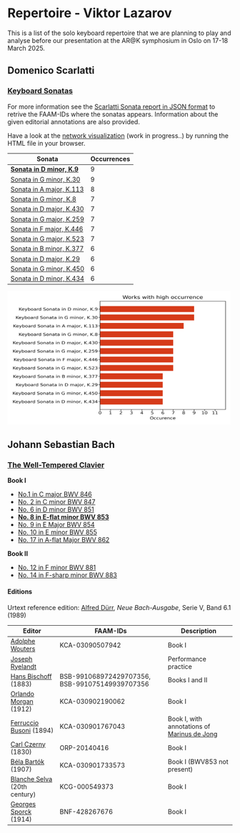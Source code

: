 # Repertoire - Viktor Lazarov

This is a list of the solo keyboard repertoire that we are planning to play and analyse before our presentation at the AR@K symphosium in Oslo on 17-18 March 2025.

## Domenico Scarlatti

### [Keyboard Sonatas](./Scarlatti-Domenico/Scarlatti-K1-555.md)

For more information see the [Scarlatti Sonata report in JSON format](/analysis/scarlatti_sonatas/metadata_analysis/FAAM-scarlatti.json) to retrive the FAAM-IDs where the sonatas appears. Information about the given editorial annotations are also provided.

Have a look at the [network visualization](/analysis/scarlatti_sonatas/metadata_analysis/FAAM-scarlatti_network.html) (work in progress..) by running the HTML file in your browser.

| Sonata | Occurrences | 
| -----  | --------    |
| **[Sonata in D minor, K.9](/encoded_music/project_transcriptions/scarlatti_sonatas/K9)** | 9 |
| [Sonata in G minor, K.30]() | 9 |
| [Sonata in A major, K.113]() | 8 |
| [Sonata in G minor, K.8]() | 7 |
| [Sonata in D major, K.430]() | 7 |
| [Sonata in G major, K.259]() | 7 |
| [Sonata in F major, K.446]() | 7 |
| [Sonata in G major, K.523]() | 7 |
| [Sonata in B minor, K.377]() | 6 |
| [Sonata in D major, K.29]() | 6 |
| [Sonata in G minor, K.450]() | 6 |
| [Sonata in D minor, K.434]() | 6 |

<img src="/analysis/scarlatti_sonatas/histogram.png" attr="Histogram of occurrences" width=500px height= 300>

## Johann Sebastian Bach

### [The Well-Tempered Clavier](./Bach-Johann_Sebastian/Bach-BWV846-893.md)

**Book I**
- [No.1 in C major BWV 846](./Bach-Johann_Sebastian/Bach-BWV846.md)
- [No. 2 in C minor BWV 847]()
- [No. 6 in D minor BWV 851]()
- **[No. 8 in E-flat minor BWV 853](/encoded_music/project_transcriptions/bach_wtc/BWV853/)**
- [No. 9 in E Major BWV 854]()
- [No. 10 in E minor BWV  855]()
- [No. 17 in A-flat Major BWV 862]()

**Book II**
- [No. 12 in F minor BWV 881]()
- [No. 14 in F-sharp minor BWV 883]()

#### Editions

Urtext reference edition: [Alfred Dürr](https://www.wikidata.org/wiki/Q84411), _Neue Bach-Ausgabe_, Serie V, Band 6.1 (1989)

| Editor | FAAM-IDs | Description |
| -----  | ------   | -----       |
| [Adolphe Wouters](https://www.wikidata.org/wiki/Q2824924) | KCA-03090507942 | Book I |
| [Joseph Ryelandt]() | | Performance practice |
| [Hans Bischoff]() (1883) | BSB-991068972429707356, BSB-991075149939707356 | Books I and II |
| [Orlando Morgan]() (1912)| 	KCA-030902190062 | Book I | 
| [Ferruccio Busoni]() (1894) | KCA-030901767043 | Book I, with annotations of [Marinus de Jong]() |
| [Carl Czerny]() (1830) | ORP-20140416 | Book I |
| [Béla Bartók]() (1907) | KCA-030901733573 | Book I (BWV853 not present) |
| [Blanche Selva]() (20th century) | KCG-000549373 | Book I |
| [Georges Sporck]() (1914) | BNF-428267676 | Book I |


